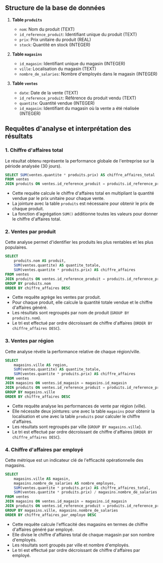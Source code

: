 ## Structure de la base de données

1. **Table `produits`**
   - `nom`: Nom du produit (TEXT)
   - `id_reference_produit`: Identifiant unique du produit (TEXT)
   - `prix`: Prix unitaire du produit (REAL)
   - `stock`: Quantité en stock (INTEGER)

2. **Table `magasins`**
   - `id_magasin`: Identifiant unique du magasin (INTEGER)
   - `ville`: Localisation du magasin (TEXT)
   - `nombre_de_salaries`: Nombre d'employés dans le magasin (INTEGER)

3. **Table `ventes`**
   - `date`: Date de la vente (TEXT)
   - `id_reference_produit`: Référence du produit vendu (TEXT)
   - `quantite`: Quantité vendue (INTEGER)
   - `id_magasin`: Identifiant du magasin où la vente a été réalisée (INTEGER)

## Requêtes d'analyse et interprétation des résultats

### 1. Chiffre d'affaires total
Le résultat obtenu représente la performance globale de l'entreprise sur la période analysée (30 jours).

```sql
SELECT SUM(ventes.quantite * produits.prix) AS chiffre_affaires_total
FROM ventes
JOIN produits ON ventes.id_reference_produit = produits.id_reference_produit
```

- Cette requête calcule le chiffre d'affaires total en multipliant la quantité vendue par le prix unitaire pour chaque vente.
- La jointure avec la table `produits` est nécessaire pour obtenir le prix de chaque produit.
- La fonction d'agrégation `SUM()` additionne toutes les valeurs pour donner le chiffre d'affaires total.


### 2. Ventes par produit
Cette analyse permet d'identifier les produits les plus rentables et les plus populaires.

```sql
SELECT 
    produits.nom AS produit,
    SUM(ventes.quantite) AS quantite_totale,
    SUM(ventes.quantite * produits.prix) AS chiffre_affaires
FROM ventes
JOIN produits ON ventes.id_reference_produit = produits.id_reference_produit
GROUP BY produits.nom
ORDER BY chiffre_affaires DESC
```

- Cette requête agrège les ventes par produit.
- Pour chaque produit, elle calcule la quantité totale vendue et le chiffre d'affaires généré.
- Les résultats sont regroupés par nom de produit (`GROUP BY produits.nom`).
- Le tri est effectué par ordre décroissant de chiffre d'affaires (`ORDER BY chiffre_affaires DESC`).


### 3. Ventes par région
Cette analyse révèle la performance relative de chaque région/ville.

```sql
SELECT 
    magasins.ville AS region,
    SUM(ventes.quantite) AS quantite_totale,
    SUM(ventes.quantite * produits.prix) AS chiffre_affaires
FROM ventes
JOIN magasins ON ventes.id_magasin = magasins.id_magasin
JOIN produits ON ventes.id_reference_produit = produits.id_reference_produit
GROUP BY magasins.ville
ORDER BY chiffre_affaires DESC
```

- Cette requête analyse les performances de vente par région (ville).
- Elle nécessite deux jointures: une avec la table `magasins` pour obtenir la localisation et une avec la table `produits` pour calculer le chiffre d'affaires.
- Les résultats sont regroupés par ville (`GROUP BY magasins.ville`).
- Le tri est effectué par ordre décroissant de chiffre d'affaires (`ORDER BY chiffre_affaires DESC`).


### 4. Chiffre d'affaires par employé
Cette métrique est un indicateur clé de l'efficacité opérationnelle des magasins.

```sql
SELECT 
    magasins.ville AS magasin,
    magasins.nombre_de_salaries AS nombre_employes,
    SUM(ventes.quantite * produits.prix) AS chiffre_affaires_total,
    SUM(ventes.quantite * produits.prix) / magasins.nombre_de_salaries AS chiffre_affaires_par_employe
FROM ventes
JOIN magasins ON ventes.id_magasin = magasins.id_magasin
JOIN produits ON ventes.id_reference_produit = produits.id_reference_produit
GROUP BY magasins.ville, magasins.nombre_de_salaries
ORDER BY chiffre_affaires_par_employe DESC
```

- Cette requête calcule l'efficacité des magasins en termes de chiffre d'affaires généré par employé.
- Elle divise le chiffre d'affaires total de chaque magasin par son nombre d'employés.
- Les résultats sont groupés par ville et nombre d'employés.
- Le tri est effectué par ordre décroissant de chiffre d'affaires par employé.
